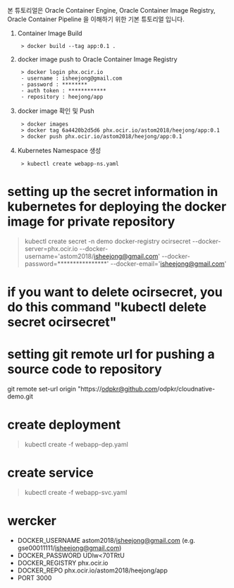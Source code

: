 본 튜토리얼은 Oracle Container Engine, Oracle Container Image Registry, Oracle Container Pipeline 을 이해하기 위한 기본 튜토리얼 입니다.


1. Container Image Build
    <pre><code> > docker build --tag app:0.1 .</code></pre>

2. docker image push to Oracle Container Image Registry
    <pre><code> > docker login phx.ocir.io
    - username : isheejong@gmail.com
    - password : ********
    - auth token : ************
    - repository : heejong/app</code></pre>

3. docker image 확인 및 Push
    <pre><code> > docker images
    > docker tag 6a4420b2d5d6 phx.ocir.io/astom2018/heejong/app:0.1
    > docker push phx.ocir.io/astom2018/heejong/app:0.1 </code></pre>

4. Kubernetes Namespace 생성
    <pre><code> > kubectl create webapp-ns.yaml</code></pre>


# setting up the secret information in kubernetes for deploying the docker image for private repository
> kubectl create secret -n demo docker-registry ocirsecret --docker-server=phx.ocir.io --docker-username='astom2018/isheejong@gmail.com' --docker-password=****************' 
--docker-email='isheejong@gmail.com'

# if you want to delete ocirsecret, you do this command "kubectl delete secret ocirsecret" 

 # setting git remote url for pushing a source code to repository
 git remote set-url origin "https://odpkr@github.com/odpkr/cloudnative-demo.git


 # create deployment
> kubectl create -f webapp-dep.yaml

 # create service
> kubectl create -f webapp-svc.yaml 








# wercker
  - DOCKER_USERNAME   astom2018/isheejong@gmail.com (e.g. gse00011111/isheejong@gmail.com)
  - DOCKER_PASSWORD   UDlw<nrrqws9><70TRtU 
  - DOCKER_REGISTRY   phx.ocir.io
  - DOCKER_REPO       phx.ocir.io/astom2018/heejong/app
  - PORT              3000

